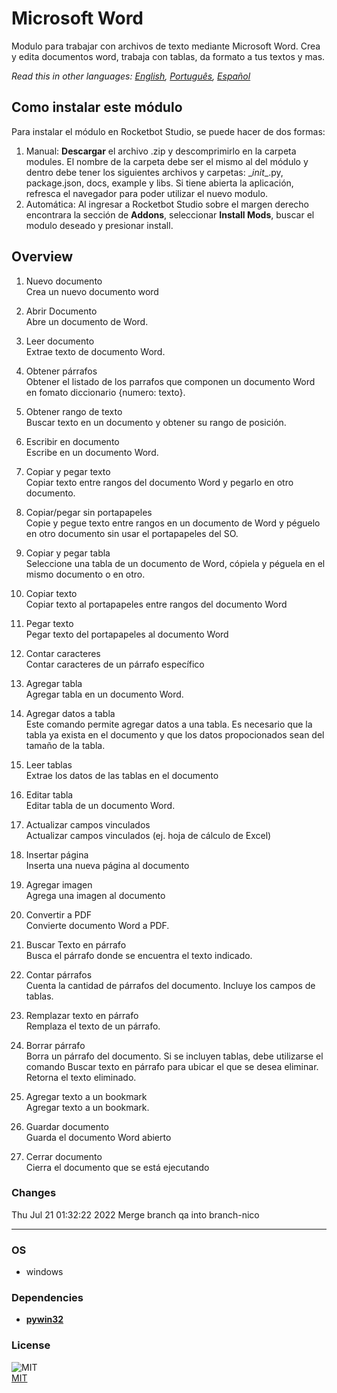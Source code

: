 # Microsoft Word
  
Modulo para trabajar con archivos de texto mediante Microsoft Word. Crea y edita documentos word, trabaja con tablas, da formato a tus textos y mas.   

*Read this in other languages: [English](README.md), [Português](README.pr.md), [Español](README.es.md)*

## Como instalar este módulo
  
Para instalar el módulo en Rocketbot Studio, se puede hacer de dos formas:
1. Manual: __Descargar__ el archivo .zip y descomprimirlo en la carpeta modules. El nombre de la carpeta debe ser el mismo al del módulo y dentro debe tener los siguientes archivos y carpetas: \__init__.py, package.json, docs, example y libs. Si tiene abierta la aplicación, refresca el navegador para poder utilizar el nuevo modulo.
2. Automática: Al ingresar a Rocketbot Studio sobre el margen derecho encontrara la sección de **Addons**, seleccionar **Install Mods**, buscar el modulo deseado y presionar install.  


## Overview


1. Nuevo documento  
Crea un nuevo documento word

2. Abrir Documento  
Abre un documento de Word.

3. Leer documento  
Extrae texto de documento Word.

4. Obtener párrafos  
Obtener el listado de los parrafos que componen un documento Word en fomato diccionario {numero: texto}.

5. Obtener rango de texto  
Buscar texto en un documento y obtener su rango de posición.

6. Escribir en documento  
Escribe en un documento Word.

7. Copiar y pegar texto  
Copiar texto entre rangos del documento Word y pegarlo en otro documento.

8. Copiar/pegar sin portapapeles  
Copie y pegue texto entre rangos en un documento de Word y péguelo en otro documento sin usar el portapapeles del SO.

9. Copiar y pegar tabla  
Seleccione una tabla de un documento de Word, cópiela y péguela en el mismo documento o en otro.

10. Copiar texto  
Copiar texto al portapapeles entre rangos del documento Word

11. Pegar texto  
Pegar texto del portapapeles al documento Word

12. Contar caracteres  
Contar caracteres de un párrafo específico

13. Agregar tabla  
Agregar tabla en un documento Word.

14. Agregar datos a tabla  
Este comando permite agregar datos a una tabla. Es necesario que la tabla ya exista en el documento y que los datos propocionados sean del tamaño de la tabla.

15. Leer tablas  
Extrae los datos de las tablas en el documento

16. Editar tabla  
Editar tabla de un documento Word.

17. Actualizar campos vinculados  
Actualizar campos vinculados (ej. hoja de cálculo de Excel)

18. Insertar página  
Inserta una nueva página al documento

19. Agregar imagen  
Agrega una imagen al documento

20. Convertir a PDF  
Convierte documento Word a PDF.

21. Buscar Texto en párrafo  
Busca el párrafo donde se encuentra el texto indicado.

22. Contar párrafos  
Cuenta la cantidad de párrafos del documento. Incluye los campos de tablas.

23. Remplazar texto en párrafo  
Remplaza el texto de un párrafo.

24. Borrar párrafo  
Borra un párrafo del documento. Si se incluyen tablas, debe utilizarse el comando Buscar texto en párrafo para ubicar el que se desea eliminar. Retorna el texto eliminado.

25. Agregar texto a un bookmark  
Agregar texto a un bookmark.

26. Guardar documento  
Guarda el documento Word abierto

27. Cerrar documento  
Cierra el documento que se está ejecutando



### Changes
Thu Jul 21 01:32:22 2022  Merge branch qa into branch-nico

----
### OS

- windows

### Dependencies
- [**pywin32**](https://pypi.org/project/pywin32/)
### License
  
![MIT](https://camo.githubusercontent.com/107590fac8cbd65071396bb4d04040f76cde5bde/687474703a2f2f696d672e736869656c64732e696f2f3a6c6963656e73652d6d69742d626c75652e7376673f7374796c653d666c61742d737175617265)  
[MIT](http://opensource.org/licenses/mit-license.ph)